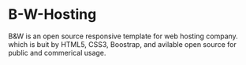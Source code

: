 # B-W-Hosting
B&amp;W is an open source responsive template for web hosting company. which is buit by HTML5, CSS3, Boostrap, and avilable open source for public and commerical usage.
